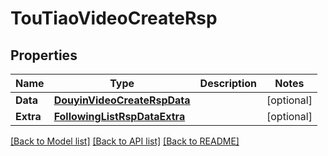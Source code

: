 # TouTiaoVideoCreateRsp

## Properties

Name | Type | Description | Notes
------------ | ------------- | ------------- | -------------
**Data** | [**DouyinVideoCreateRspData**](DouyinVideoCreateRsp_data.md) |  | [optional] 
**Extra** | [**FollowingListRspDataExtra**](FollowingListRsp_data_extra.md) |  | [optional] 

[[Back to Model list]](../README.md#documentation-for-models) [[Back to API list]](../README.md#documentation-for-api-endpoints) [[Back to README]](../README.md)



